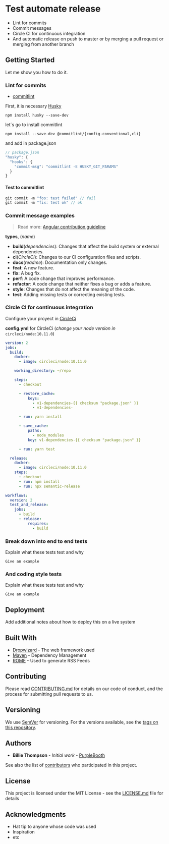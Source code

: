 # Test automate release

- Lint for commits
- Commit messages
- Circle CI for continuous integration
- And automatic release on push to master or by merging a pull request or merging from another branch

## Getting Started

Let me show you how to do it.

### Lint for commits

- [commitlint](https://github.com/marionebl/commitlint)

First, it is necessary [Husky](https://github.com/typicode/husky#readme)

```
npm install husky --save-dev
```

let´s go to install commitlint

```
npm install --save-dev @commitlint/{config-conventional,cli}
```

and add in package.json

```javascript
// package.json
"husky": {
  "hooks": {
    "commit-msg": "commitlint -E HUSKY_GIT_PARAMS"
  }
}
```

#### Test to commitlint

```javascript
git commit -m "foo: test failed" // fail
git commit -m "fix: test ok" // ok
```

### Commit message examples

> Read more: [Angular contribution guideline](https://github.com/angular/angular/blob/22b96b9/CONTRIBUTING.md#type)

**types**, (_name_)

- **build**(_dependencies_): Changes that affect the build system or external dependencies.
- **ci**(_CircleCi_): Changes to our CI configuration files and scripts.
- **docs**(_readme_): Documentation only changes.
- **feat**: A new feature.
- **fix**: A bug fix.
- **perf**: A code change that improves performance.
- **refactor**: A code change that neither fixes a bug or adds a feature.
- **style**: Changes that do not affect the meaning of the code.
- **test**: Adding missing tests or correcting existing tests.

### Circle CI for continuous integration

Configure your proyect in [CircleCi](https://circleci.com)

**config.yml** for CircleCi (_change your node version in_ `circleci/node:10.11.0`)

```yml
version: 2
jobs:
  build:
    docker:
      - image: circleci/node:10.11.0

    working_directory: ~/repo

    steps:
      - checkout

      - restore_cache:
          keys:
            - v1-dependencies-{{ checksum "package.json" }}
            - v1-dependencies-

      - run: yarn install

      - save_cache:
          paths:
            - node_modules
          key: v1-dependencies-{{ checksum "package.json" }}

      - run: yarn test

  release:
    docker:
      - image: circleci/node:10.11.0
    steps:
      - checkout
      - run: npm install
      - run: npx semantic-release

workflows:
  version: 2
  test_and_release:
    jobs:
      - build
      - release:
          requires:
            - build
```

### Break down into end to end tests

Explain what these tests test and why

```
Give an example
```

### And coding style tests

Explain what these tests test and why

```
Give an example
```

## Deployment

Add additional notes about how to deploy this on a live system

## Built With

- [Dropwizard](http://www.dropwizard.io/1.0.2/docs/) - The web framework used
- [Maven](https://maven.apache.org/) - Dependency Management
- [ROME](https://rometools.github.io/rome/) - Used to generate RSS Feeds

## Contributing

Please read [CONTRIBUTING.md](https://gist.github.com/PurpleBooth/b24679402957c63ec426) for details on our code of conduct, and the process for submitting pull requests to us.

## Versioning

We use [SemVer](http://semver.org/) for versioning. For the versions available, see the [tags on this repository](https://github.com/your/project/tags).

## Authors

- **Billie Thompson** - _Initial work_ - [PurpleBooth](https://github.com/PurpleBooth)

See also the list of [contributors](https://github.com/your/project/contributors) who participated in this project.

## License

This project is licensed under the MIT License - see the [LICENSE.md](LICENSE.md) file for details

## Acknowledgments

- Hat tip to anyone whose code was used
- Inspiration
- etc
